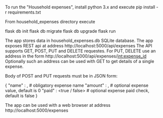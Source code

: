 To run the "Household expenses", install python 3.x and execute
pip install -r requirements.txt

From household_expenses directory execute

flask db init
flask db migrate
flask db upgrade
flask run

The app stores data in household_expenses.db SQLite database.
The app exposes REST api at address http://localhost:5000/api/expenses
The API supports GET, POST, PUT and DELETE requestes.
For PUT, DELETE use an address in the form http://localhost:5000/api/expenses/<int:expense_id>
Optionally such an address can be used with GET to get details of a single expense.

Body of POST and PUT requests must be in JSON form:

{
    "name" : <string>,      # obligatory expense name
    "amount" : <number>,    # optional expense value, default is 0
    "paid" : <true / false> # optional expense paid check, default is false
}

The app can be used with a web browser at address http://localhost:5000/expenses
